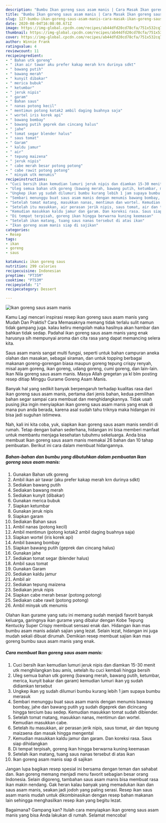 ```yaml
---
description: "Bumbu Ikan goreng saus asam manis | Cara Masak Ikan goreng saus asam manis Yang Lezat Sekali"
title: "Bumbu Ikan goreng saus asam manis | Cara Masak Ikan goreng saus asam manis Yang Lezat Sekali"
slug: 127-bumbu-ikan-goreng-saus-asam-manis-cara-masak-ikan-goreng-saus-asam-manis-yang-lezat-sekali
date: 2020-08-04T16:08:08.671Z
image: https://img-global.cpcdn.com/recipes/ab44dfd20cd78cfa/751x532cq70/ikan-goreng-saus-asam-manis-foto-resep-utama.jpg
thumbnail: https://img-global.cpcdn.com/recipes/ab44dfd20cd78cfa/751x532cq70/ikan-goreng-saus-asam-manis-foto-resep-utama.jpg
cover: https://img-global.cpcdn.com/recipes/ab44dfd20cd78cfa/751x532cq70/ikan-goreng-saus-asam-manis-foto-resep-utama.jpg
author: Winnie Frank
ratingvalue: 4
reviewcount: 11
recipeingredient:
- " Bahan utk goreng"
- " ikan air tawar aku prefer kakap merah krn durinya sdkt"
- " bawang putih"
- " bawang merah"
- " kunyit dibakar"
- " merica bubuk"
- " ketumbar"
- " jeruk nipis"
- " garam"
- " Bahan saus"
- " nanas potong kecil"
- " mentimun potong kotak2 ambil daging buahnya saja"
- " wortel iris korek api"
- " bawang bombay"
- " bawang putih geprek dan cincang halus"
- " jahe"
- " tomat segar blender halus"
- " saus tomat"
- " Garam"
- " kaldu jamur"
- " air"
- " tepung maizena"
- " jeruk nipis"
- " cabe merah besar potong potong"
- " cabe rawit potong potong"
- " minyak utk menumis"
recipeinstructions:
- "Cuci bersih ikan kemudian lumuri jeruk nipis dan diamkan 15-30 menit utk menghilangkan bau amis, setelah itu cuci kembali hingga bersih"
- "Uleg semua bahan utk goreng (bawang merah, bawang putih, ketumbar, merica, kunyit bakar dan garam) kemudian lumuri ikan yg sudah didiamkan tersebut"
- "Ungkep ikan yg sudah dilumuri bumbu kurang lebih 1 jam supaya bumbu merasuk"
- "Sembari menunggu buat saus asam manis dengan menumis bawang bombay, jahe dan bawang putih yg sudah digeprek dan dicincang hingga tercium bau sedep. Kemudian masukkan tomat sudah diblender."
- "Setelah tomat matang, masukkan nanas, mentimun dan wortel. Kemudian masukkan cabe."
- "Setelah itu masukkan, air perasan jerik nipis, saus tomat, air dan tepung maizaena dan masak hingga mengental"
- "Kemudian masukkan kaldu jamur dan garam. Dan koreksi rasa. Saus siap dihidangkan"
- "Di tempat terpisah, goreng ikan hingga berwarna kuning keemasan"
- "Setelah ikan matang, tuang saus nanas tersebut di atas ikan"
- "Ikan goreng asam manis siap di sajikan"
categories:
- Resep
tags:
- ikan
- goreng
- saus

katakunci: ikan goreng saus 
nutrition: 299 calories
recipecuisine: Indonesian
preptime: "PT35M"
cooktime: "PT53M"
recipeyield: "1"
recipecategory: Dessert

---
```



![Ikan goreng saus asam manis](https://img-global.cpcdn.com/recipes/ab44dfd20cd78cfa/751x532cq70/ikan-goreng-saus-asam-manis-foto-resep-utama.jpg)

Kamu Lagi mencari inspirasi resep ikan goreng saus asam manis yang Mudah Dan Praktis? Cara Memasaknya memang tidak terlalu sulit namun tidak gampang juga. kalau keliru mengolah maka hasilnya akan hambar dan bahkan tidak sedap. Padahal ikan goreng saus asam manis yang enak harusnya sih mempunyai aroma dan cita rasa yang dapat memancing selera kita.

Saus asam manis sangat multi fungsi, seperti untuk bahan campuran aneka olahan dan masakan, sebagai siraman, dan untuk topping berbagai makanan goreng-gorengan biasa maupun goreng tepung crispy renyah, misal ayam goreng, ikan goreng, udang goreng, cumi goreng, dan lain-lain. Ikan Nila goreng saus asam manis. Masya Allah gregetan ya kl blm posting resep ditiap Minggu Gurame Goreng Asam Manis.

Banyak hal yang sedikit banyak berpengaruh terhadap kualitas rasa dari ikan goreng saus asam manis, pertama dari jenis bahan, kedua pemilihan bahan segar sampai cara membuat dan menghidangkannya. Tidak usah pusing jika ingin menyiapkan ikan goreng saus asam manis yang enak di mana pun anda berada, karena asal sudah tahu triknya maka hidangan ini bisa jadi suguhan istimewa.


Nah, kali ini kita coba, yuk, siapkan ikan goreng saus asam manis sendiri di rumah. Tetap dengan bahan sederhana, hidangan ini bisa memberi manfaat untuk membantu menjaga kesehatan tubuhmu sekeluarga. Anda bisa membuat Ikan goreng saus asam manis memakai 26 bahan dan 10 tahap pembuatan. Berikut ini cara dalam membuat hidangannya.

<!--inarticleads1-->

##### Bahan-bahan dan bumbu yang dibutuhkan dalam pembuatan Ikan goreng saus asam manis:

1. Gunakan  Bahan utk goreng
1. Ambil  ikan air tawar (aku prefer kakap merah krn durinya sdkt)
1. Sediakan  bawang putih
1. Sediakan  bawang merah
1. Sediakan  kunyit (dibakar)
1. Gunakan  merica bubuk
1. Siapkan  ketumbar
1. Gunakan  jeruk nipis
1. Siapkan  garam
1. Sediakan  Bahan saus
1. Ambil  nanas (potong kecil)
1. Ambil  mentimun (potong kotak2 ambil daging buahnya saja)
1. Siapkan  wortel (iris korek api)
1. Ambil  bawang bombay
1. Siapkan  bawang putih (geprek dan cincang halus)
1. Gunakan  jahe
1. Sediakan  tomat segar (blender halus)
1. Ambil  saus tomat
1. Gunakan  Garam
1. Sediakan  kaldu jamur
1. Ambil  air
1. Sediakan  tepung maizena
1. Sediakan  jeruk nipis
1. Siapkan  cabe merah besar (potong potong)
1. Sediakan  cabe rawit (potong potong)
1. Ambil  minyak utk menumis


Olahan ikan gurame yang satu ini memang sudah menjadi favorit banyak keluarga, garingnya ikan gurame yang dibalur dengan Kobe Tepung Kentucky Super Crispy membuat sensasi enak dan. Hidangan ikan mas bumbu asam manis adalah sajian yang lezat. Selain lezat, hidangan ini juga mudah sekali dibuat dirumah. Demikian resep membuat sajian ikan mas goreng bumbu saus asam manis yang enak. 

<!--inarticleads2-->

##### Cara membuat Ikan goreng saus asam manis:

1. Cuci bersih ikan kemudian lumuri jeruk nipis dan diamkan 15-30 menit utk menghilangkan bau amis, setelah itu cuci kembali hingga bersih
1. Uleg semua bahan utk goreng (bawang merah, bawang putih, ketumbar, merica, kunyit bakar dan garam) kemudian lumuri ikan yg sudah didiamkan tersebut
1. Ungkep ikan yg sudah dilumuri bumbu kurang lebih 1 jam supaya bumbu merasuk
1. Sembari menunggu buat saus asam manis dengan menumis bawang bombay, jahe dan bawang putih yg sudah digeprek dan dicincang hingga tercium bau sedep. Kemudian masukkan tomat sudah diblender.
1. Setelah tomat matang, masukkan nanas, mentimun dan wortel. Kemudian masukkan cabe.
1. Setelah itu masukkan, air perasan jerik nipis, saus tomat, air dan tepung maizaena dan masak hingga mengental
1. Kemudian masukkan kaldu jamur dan garam. Dan koreksi rasa. Saus siap dihidangkan
1. Di tempat terpisah, goreng ikan hingga berwarna kuning keemasan
1. Setelah ikan matang, tuang saus nanas tersebut di atas ikan
1. Ikan goreng asam manis siap di sajikan


Jangan lupa bagikan resep spesial ini bersama dengan teman dan sahabat dan. Ikan goreng memang menjadi menu favorit sebagian besar orang Indonesia. Selain digoreng, tambahan saus asam manis bisa membuat rasa ikan makin nendang. Gak heran kalau banyak yang memadukan ikan dan saus asam manis, seakan jadi jodoh yang paling serasi. Resep ikan saus asam manis mudah untuk dikombinasikan dengan resep bahan makanan lain sehingga menghasilkan resep ikan yang begitu lezat. 

Bagaimana? Gampang kan? Itulah cara menyiapkan ikan goreng saus asam manis yang bisa Anda lakukan di rumah. Selamat mencoba!
